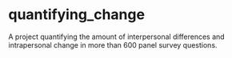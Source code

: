 # quantifying_change

A project quantifying the amount of interpersonal differences and intrapersonal change in more than 600 panel survey questions. 
